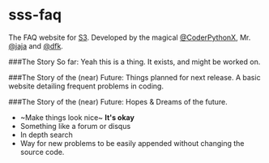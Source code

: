 # sss-faq
The FAQ website for [S3](https://github.com/whitman-colm/sss). Developed by the magical [@CoderPythonX](https://github.com/tslnc04), Mr. [@jaja](https://github.com/jajaio) and [@dfk](https://github.com/donovank).

###The Story So far:
Yeah this is a thing. It exists, and might be worked on.

###The Story of the (near) Future:
Things planned for next release.
A basic website detailing frequent problems in coding.

###The Story of the (near) Future:
Hopes & Dreams of the future.
* ~Make things look nice~ **It's okay**
* Something like a forum or disqus
* In depth search
* Way for new problems to be easily appended without changing the source code.
